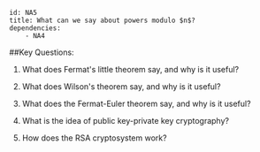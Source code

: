 ````
id: NA5
title: What can we say about powers modulo $n$?
dependencies: 
    - NA4
````
##Key Questions:

1. What does Fermat's little theorem say, and why is it useful?

1. What does Wilson's theorem say, and why is it useful?

1. What does the Fermat-Euler theorem say, and why is it useful?

1. What is the idea of public key-private key cryptography?

1. How does the RSA cryptosystem work?
